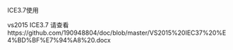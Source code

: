 ICE3.7使用

vs2015 ICE3.7 请查看https://github.com/190948804/doc/blob/master/VS2015%20IEC37%20%E4%BD%BF%E7%94%A8%20.docx